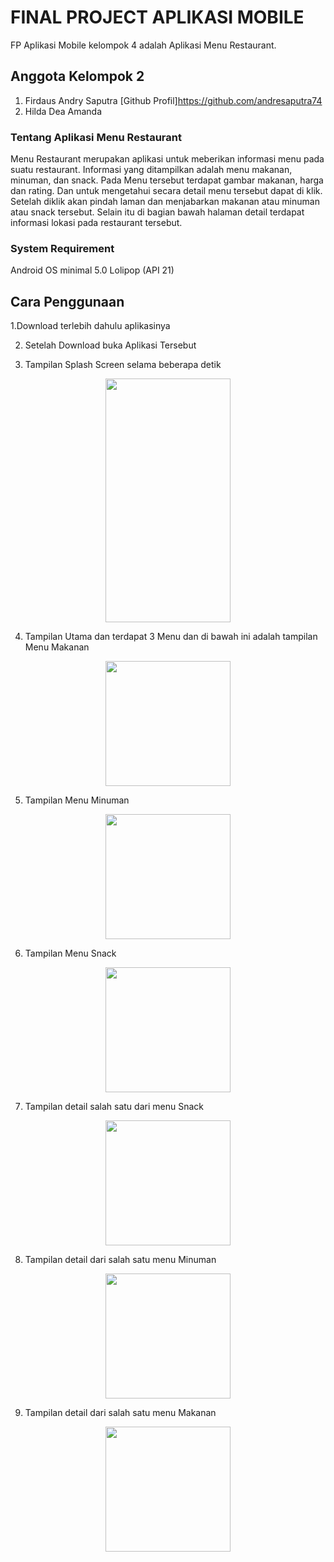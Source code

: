 # FINAL PROJECT APLIKASI MOBILE
FP Aplikasi Mobile kelompok 4 adalah Aplikasi Menu Restaurant.

## Anggota Kelompok 2
1. Firdaus Andry Saputra [Github Profil]https://github.com/andresaputra74
2. Hilda Dea Amanda

### Tentang Aplikasi Menu Restaurant
Menu Restaurant merupakan aplikasi untuk meberikan informasi menu pada suatu restaurant. Informasi yang ditampilkan adalah menu makanan, minuman, dan snack. Pada Menu tersebut terdapat gambar makanan, harga dan rating. Dan untuk mengetahui secara detail menu tersebut dapat di klik. Setelah diklik akan pindah laman dan menjabarkan makanan atau minuman atau snack tersebut. Selain itu di bagian bawah halaman detail terdapat informasi lokasi pada restaurant tersebut. 

### System Requirement
Android OS minimal 5.0 Lolipop (API 21)

## Cara Penggunaan
1.Download terlebih dahulu aplikasinya<br>

2. Setelah Download buka Aplikasi Tersebut<br>

3. Tampilan Splash Screen selama beberapa detik
<p align="center">
  <img src="https://user-images.githubusercontent.com/43087587/71016325-95ddbe80-2127-11ea-96d1-8d9ac6d01180.jpg" height="390px" width="200px">
</p>

4. Tampilan Utama dan terdapat 3 Menu dan di bawah ini adalah tampilan Menu Makanan
<p align="center">
  <img src="https://user-images.githubusercontent.com/43087587/71016320-95452800-2127-11ea-8a93-aaa4b650c84b.jpg height="390px" width="200px">
                                                                                                                                             
5. Tampilan Menu Minuman
<p align="center">                                                                                                                 
  <img src="https://user-images.githubusercontent.com/43087587/71016322-95452800-2127-11ea-89a4-23787e3d1e04.jpg height="390px" width="200px">                                                                                                                            </p>                                                                                                                      
                                                                                                                                         
6. Tampilan Menu Snack
<p align="center">
  <img src="https://user-images.githubusercontent.com/43087587/71016323-95ddbe80-2127-11ea-854c-19730a54e22e.jpg height="390px" width="200px">
</p>       
                                                                                                                                         
7. Tampilan detail salah satu dari menu Snack
<p align="center">
  <img src="https://user-images.githubusercontent.com/43087587/71016319-95452800-2127-11ea-85be-120b9ac84f62.jpg height="390px" width="200px">
</p>
                                                                                                                                             
8.  Tampilan detail dari salah satu menu Minuman
<p align="center">
  <img src="https://user-images.githubusercontent.com/43087587/71016318-94ac9180-2127-11ea-9ba9-8716ece239ca.jpg height="390px" width="200px">                                                                                                                            </p>
                                                                                                                                         
9. Tampilan detail dari salah satu menu Makanan
<p align="center">
<img src="https://user-images.githubusercontent.com/43087587/71016317-94ac9180-2127-11ea-961c-f2e77863c652.jpg height="390px" width="200px">
</p>

